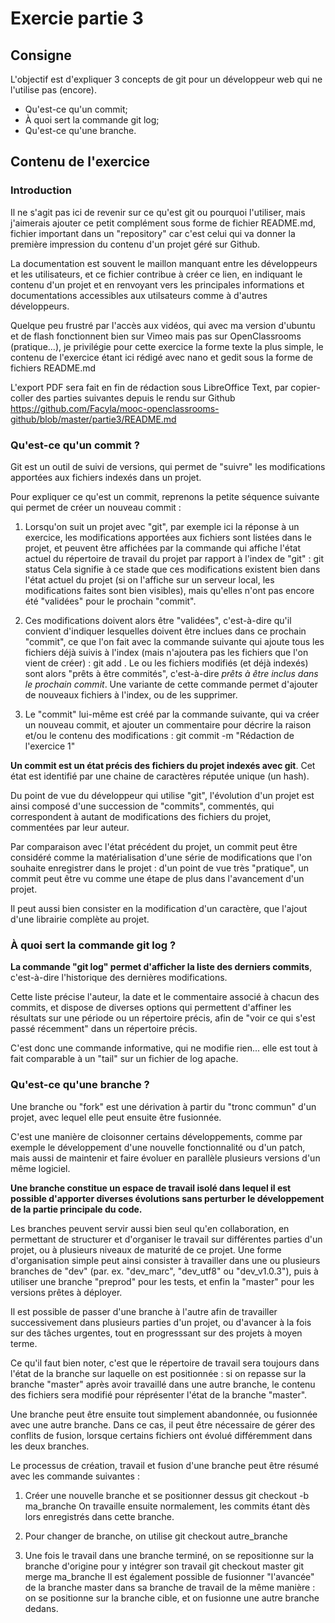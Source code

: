 # Exercie partie 3

## Consigne
L'objectif est d'expliquer 3 concepts de git pour un développeur web qui ne l'utilise pas (encore).
* Qu'est-ce qu'un commit;
* À quoi sert la commande git log;
* Qu'est-ce qu'une branche.


## Contenu de l'exercice

### Introduction
Il ne s'agit pas ici de revenir sur ce qu'est git ou pourquoi l'utiliser, mais j'aimerais ajouter ce petit complément sous forme de fichier README.md, fichier important dans un "repository" car c'est celui qui va donner la première impression du contenu d'un projet géré sur Github.

La documentation est souvent le maillon manquant entre les développeurs et les utilisateurs, et ce fichier contribue à créer ce lien, en indiquant le contenu d'un projet et en renvoyant vers les principales informations et documentations accessibles aux utilsateurs comme à d'autres développeurs.

Quelque peu frustré par l'accès aux vidéos, qui avec ma version d'ubuntu et de flash fonctionnent bien sur Vimeo mais pas sur OpenClassrooms (pratique...), je privilégie pour cette exercice la forme texte la plus simple, le contenu de l'exercice étant ici rédigé avec nano et gedit sous la forme de fichiers README.md

L'export PDF sera fait en fin de rédaction sous LibreOffice Text, par copier-coller des parties suivantes depuis le rendu sur Github https://github.com/Facyla/mooc-openclassrooms-github/blob/master/partie3/README.md


### Qu'est-ce qu'un commit ?
Git est un outil de suivi de versions, qui permet de "suivre" les modifications apportées aux fichiers indexés dans un projet. 

Pour expliquer ce qu'est un commit, reprenons la petite séquence suivante qui permet de créer un nouveau commit :

1. Lorsqu'on suit un projet avec "git", par exemple ici la réponse à un exercice, les modifications apportées aux fichiers sont listées dans le projet, et peuvent être affichées par la commande qui affiche l'état actuel du répertoire de travail du projet par rapport à l'index de "git" :
 git status
Cela signifie à ce stade que ces modifications existent bien dans l'état actuel du projet (si on l'affiche sur un serveur local, les modifications faites sont bien visibles), mais qu'elles n'ont pas encore été "validées" pour le prochain "commit".

2. Ces modifications doivent alors être "validées", c'est-à-dire qu'il convient d'indiquer lesquelles doivent être inclues dans ce prochain "commit", ce que l'on fait avec la commande suivante qui ajoute tous les fichiers déjà suivis à l'index (mais n'ajoutera pas les fichiers que l'on vient de créer) :
 git add .
Le ou les fichiers modifiés (et déjà indexés) sont alors "prêts à être commités", c'est-à-dire *prêts à être inclus dans le prochain commit*. Une variante de cette commande permet d'ajouter de nouveaux fichiers à l'index, ou de les supprimer.

3. Le "commit" lui-même est créé par la commande suivante, qui va créer un nouveau commit, et ajouter un commentaire pour décrire la raison et/ou le contenu des modifications :
 git commit -m "Rédaction de l'exercice 1"


 **Un commit est un état précis des fichiers du projet indexés avec git**. Cet état est identifié par une chaine de caractères réputée unique (un hash).

Du point de vue du développeur qui utilise "git", l'évolution d'un projet est ainsi composé d'une succession de "commits", commentés, qui correspondent à autant de modifications des fichiers du projet, commentées par leur auteur.


Par comparaison avec l'état précédent du projet, un commit peut être considéré comme la matérialisation d'une série de modifications que l'on souhaite enregistrer dans le projet : d'un point de vue très "pratique", un commit peut être vu comme une étape de plus dans l'avancement d'un projet.

Il peut aussi bien consister en la modification d'un caractère, que l'ajout d'une librairie complète au projet.




### À quoi sert la commande git log ?
**La commande "git log" permet d'afficher la liste des derniers commits**, c'est-à-dire l'historique des dernières modifications. 

Cette liste précise l'auteur, la date et le commentaire associé à chacun des commits, et dispose de diverses options qui permettent d'affiner les résultats sur une période ou un répertoire précis, afin de "voir ce qui s'est passé récemment" dans un répertoire précis.

C'est donc une commande informative, qui ne modifie rien... elle est tout à fait comparable à un "tail" sur un fichier de log apache.



### Qu'est-ce qu'une branche ?

Une branche ou "fork" est une dérivation à partir du "tronc commun" d'un projet, avec lequel elle peut ensuite être fusionnée.

C'est une manière de cloisonner certains développements, comme par exemple le développement d'une nouvelle fonctionnalité ou d'un patch, mais aussi de maintenir et faire évoluer en parallèle plusieurs versions d'un même logiciel.

**Une branche constitue un espace de travail isolé dans lequel il est possible d'apporter diverses évolutions sans perturber le développement de la partie principale du code.**


Les branches peuvent servir aussi bien seul qu'en collaboration, en permettant de structurer et d'organiser le travail sur différentes parties d'un projet, ou à plusieurs niveaux de maturité de ce projet. Une forme d'organisation simple peut ainsi consister à travailler dans une  ou plusieurs branches de "dev" (par. ex. "dev_marc", "dev_utf8" ou "dev_v1.0.3"), puis à utiliser une branche "preprod" pour les tests, et enfin la "master" pour les versions prêtes à déployer.

Il est possible de passer d'une branche à l'autre afin de travailler successivement dans plusieurs parties d'un projet, ou d'avancer à la fois sur des tâches urgentes, tout en progresssant sur des projets à moyen terme.

Ce qu'il faut bien noter, c'est que le répertoire de travail sera toujours dans l'état de la branche sur laquelle on est positionnée : si on repasse sur la branche "master" après avoir travaillé dans une autre branche, le contenu des fichiers sera modifié pour réprésenter l'état de la branche "master".

Une branche peut être ensuite tout simplement abandonnée, ou fusionnée avec une autre branche. Dans ce cas, il peut être nécessaire de gérer des conflits de fusion, lorsque certains fichiers ont évolué différemment dans les deux branches.


Le processus de création, travail et fusion d'une branche peut être résumé avec les commande suivantes :
1. Créer une nouvelle branche et se positionner dessus
 git checkout -b ma_branche
On travaille ensuite normalement, les commits étant dès lors enregistrés dans cette branche.

2. Pour changer de branche, on utilise 
 git checkout autre_branche

3. Une fois le travail dans une branche terminé, on se repositionne sur la branche d'origine pour y intégrer son travail
 git checkout master
 git merge ma_branche
Il est également possible de fusionner "l'avancée" de la branche master dans sa branche de travail de la même manière : on se positionne sur la branche cible, et on fusionne une autre branche dedans.


